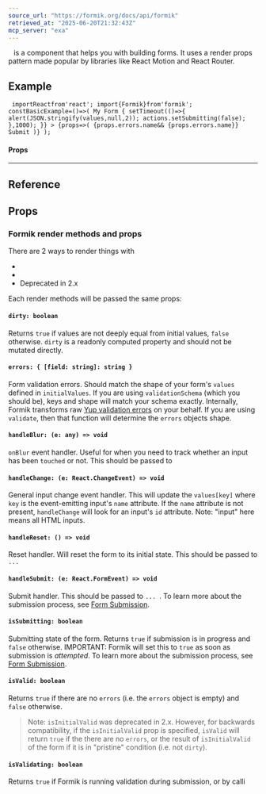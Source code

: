 ```yaml
---
source_url: "https://formik.org/docs/api/formik"
retrieved_at: "2025-06-20T21:32:43Z"
mcp_server: "exa"
---
```

` ` is a component that helps you with building forms. It uses a render
props pattern made popular by libraries like React Motion and React Router.

## Example

```
 importReactfrom'react'; import{Formik}from'formik'; constBasicExample=()=>( My Form { setTimeout(()=>{ alert(JSON.stringify(values,null,2)); actions.setSubmitting(false); },1000); }} > {props=>( {props.errors.name&& {props.errors.name}} Submit )} );
```

#### Props

* * *

## Reference

## Props

### Formik render methods and props

There are 2 ways to render things with ` `

- ` `
- ` `
- Deprecated in 2.x

Each render methods will be passed the same props:

#### `dirty: boolean`

Returns `true` if values are not deeply equal from initial values, `false` otherwise.
`dirty` is a readonly computed property and should not be mutated directly.

#### `errors: { [field: string]: string }`

Form validation errors. Should match the shape of your form's `values` defined
in `initialValues`. If you are using `validationSchema` (which you should be),
keys and shape will match your schema exactly. Internally, Formik transforms raw
[Yup validation errors](https://github.com/jquense/yup#validationerrorerrors-string--arraystring-value-any-path-string)
on your behalf. If you are using `validate`, then that function will determine
the `errors` objects shape.

#### `handleBlur: (e: any) => void`

`onBlur` event handler. Useful for when you need to track whether an input has
been `touched` or not. This should be passed to ` `

#### `handleChange: (e: React.ChangeEvent) => void`

General input change event handler. This will update the `values[key]` where
`key` is the event-emitting input's `name` attribute. If the `name` attribute is
not present, `handleChange` will look for an input's `id` attribute. Note:
"input" here means all HTML inputs.

#### `handleReset: () => void`

Reset handler. Will reset the form to its initial state. This should be passed
to `... `

#### `handleSubmit: (e: React.FormEvent) => void`

Submit handler. This should be passed to `... `. To learn more about the submission process, see [Form Submission](https://formik.org/docs/guides/form-submission).

#### `isSubmitting: boolean`

Submitting state of the form. Returns `true` if submission is in progress and `false` otherwise. IMPORTANT: Formik will set this to `true` as soon as submission is _attempted_. To learn more about the submission process, see [Form Submission](https://formik.org/docs/guides/form-submission).

#### `isValid: boolean`

Returns `true` if there are no `errors` (i.e. the `errors` object is empty) and `false` otherwise.

> Note: `isInitialValid` was deprecated in 2.x. However, for backwards compatibility, if the `isInitialValid` prop is specified, `isValid` will return `true` if the there are no `errors`, or the result of `isInitialValid` of the form if it is in "pristine" condition (i.e. not `dirty`).

#### `isValidating: boolean`

Returns `true` if Formik is running validation during submission, or by calli